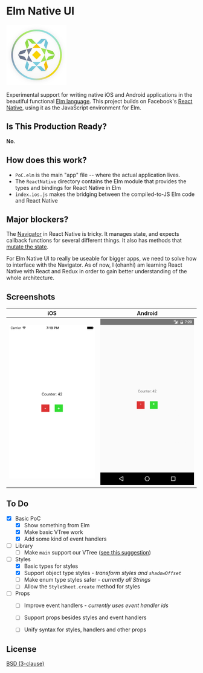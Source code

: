 # Elm Native UI

![](img/elm-native-160.png)

Experimental support for writing native iOS and Android applications in the beautiful functional [Elm language](http://elm-lang.org/).
This project builds on Facebook's [React Native](https://facebook.github.io/react-native/), using it as the JavaScript environment for Elm.


## Is This Production Ready?

**No.**


## How does this work?

* `PoC.elm` is the main "app" file -- where the actual application lives.
* The `ReactNative` directory contains the Elm module that provides the types and bindings for React Native in Elm
* `index.ios.js` makes the bridging between the compiled-to-JS Elm code and React Native


## Major blockers?

The [Navigator](https://facebook.github.io/react-native/docs/navigator.html#content) in React Native is tricky. It manages state, and expects callback functions for several different things. It also has methods that [mutate the state](https://facebook.github.io/react-native/docs/navigator.html#navigator-methods).

For Elm Native UI to really be useable for bigger apps, we need to solve how to interface with the Navigator. As of now, I (ohanhi) am learning React Native with React and Redux in order to gain better understanding of the whole architecture.


## Screenshots

iOS | Android
----|--------
![](img/screenshot-ios.png) | ![](img/screenshot-android.png)

## To Do

- [x] Basic PoC
  - [x] Show something from Elm
  - [x] Make basic VTree work
  - [x] Add some kind of event handlers
- [ ] Library
  - [ ] Make `main` support our VTree ([see this suggestion](https://github.com/ohanhi/elm-native/commit/0a35edeb0c21985394b6f3b296140da431aa936c#commitcomment-14303291))
- [ ] Styles
  - [x] Basic types for styles
  - [x] Support object type styles - _transform styles and `shadowOffset`_
  - [ ] Make enum type styles safer - _currently all Strings_
  - [ ] Allow the `StyleSheet.create` method for styles
- [ ] Props
  - [ ] Improve event handlers - _currently uses event handler ids_
  - [ ] Support props besides styles and event handlers
  - [ ] Unify syntax for styles, handlers and other props


## License

[BSD (3-clause)](LICENSE)
